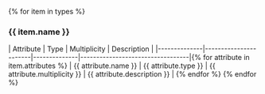 {% for item in types %}
### {{ item.name }}
| Attribute    | Type                  | Multiplicity    | Description                      |
|--------------|-----------------------|--------------|----------------------------------|{% for attribute in item.attributes %}
| {{ attribute.name }} | {{ attribute.type }} | {{ attribute.multiplicity }} | {{ attribute.description }} | {% endfor %}
{% endfor %}